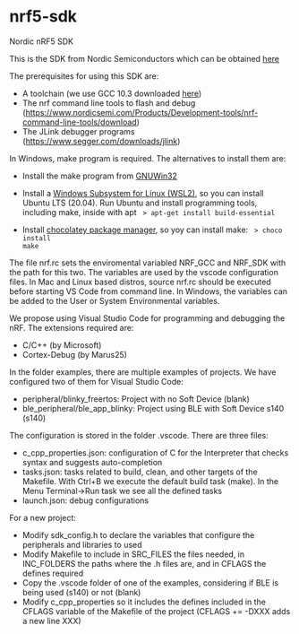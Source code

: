 # nrf5-sdk
Nordic nRF5 SDK 

This is the SDK from Nordic Semiconductors which can be obtained [here](https://www.nordicsemi.com/Products/Development-software/nrf5-sdk)

The prerequisites for using this SDK are:
- A toolchain (we use GCC 10.3 downloaded [here](https://developer.arm.com/tools-and-software/open-source-software/developer-tools/gnu-toolchain/gnu-rm/downloads))
- The nrf command line tools to flash and debug (https://www.nordicsemi.com/Products/Development-tools/nrf-command-line-tools/download)
- The JLink debugger programs (https://www.segger.com/downloads/jlink)

In Windows, make program is required. The alternatives to install them are:
- Install the make program from [GNUWin32](http://gnuwin32.sourceforge.net/)
- Install a [Windows Subsystem for Linux (WSL2)](https://docs.microsoft.com/en-us/windows/wsl/install-win10), so you can install Ubuntu LTS (20.04). Run Ubuntu and install programming tools, including make, inside with apt
      <code>
      > apt-get install build-essential
      </code>

- Install [chocolatey package manager](https://chocolatey.org/install), so yoy can install make:
      <code>
      > choco install make
      </code>

The file nrf.rc sets the enviromental variabled NRF_GCC and NRF_SDK with the path for this two. The variables are used by the vscode configuration files.
In Mac and Linux based distros, source nrf.rc should be executed before starting VS Code from command line. In Windows, the variables can be added to the User or System Environmental variables.

We propose using Visual Studio Code for programming and debugging the nRF. The extensions required are:
- C/C++ (by Microsoft)
- Cortex-Debug (by Marus25)

In the folder examples, there are multiple examples of projects. We have configured two of them for Visual Studio Code:
- peripheral/blinky_freertos: Project with no Soft Device (blank)
- ble_peripheral/ble_app_blinky: Project using BLE with Soft Device s140 (s140)

The configuration is stored in the folder .vscode. There are three files:
- c_cpp_properties.json: configuration of C for the Interpreter that checks syntax and suggests auto-completion
- tasks.json: tasks related to build, clean, and other targets of the Makefile. With Ctrl+B we execute the default build task (make). In the Menu Terminal->Run task we see all the defined tasks
- launch.json: debug configurations

For a new project:
- Modify sdk_config.h to declare the variables that configure the peripherals and libraries to used
- Modify Makefile to include in SRC_FILES the files needed, in INC_FOLDERS the paths where the .h files are, and in CFLAGS the defines required
- Copy the .vscode folder of one of the examples, considering if BLE is being used (s140) or not (blank)
- Modify c_cpp_properties so it includes the defines included in the CFLAGS variable of the Makefile of the project (CFLAGS += -DXXX adds a new line XXX)
